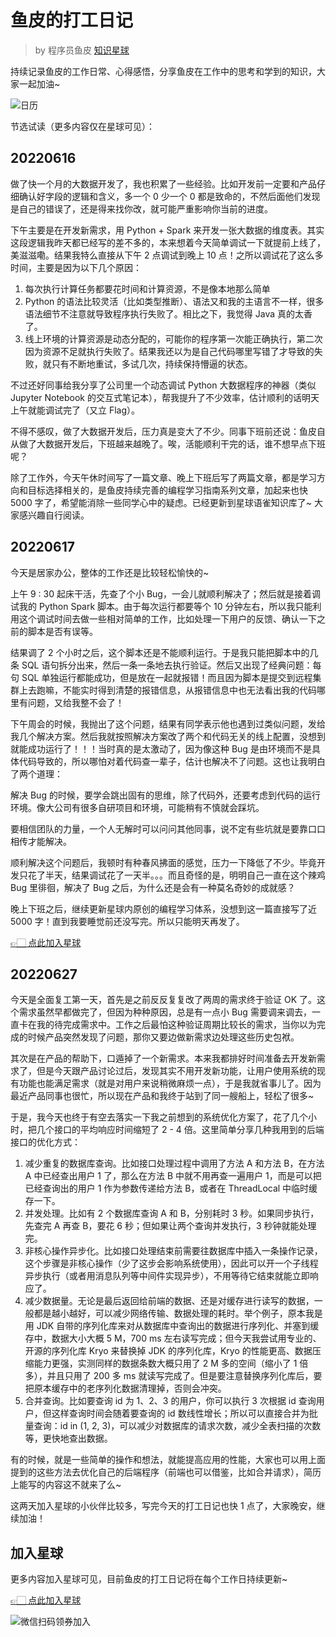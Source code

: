 # 鱼皮的打工日记

> by 程序员鱼皮 [知识星球](https://yupi.icu)

持续记录鱼皮的工作日常、心得感悟，分享鱼皮在工作中的思考和学到的知识，大家一起加油~

![日历](https://yupi.icu/img/image-20220630220402921.png)

节选试读（更多内容仅在星球可见）：



## 20220616

做了快一个月的大数据开发了，我也积累了一些经验。比如开发前一定要和产品仔细确认好字段的逻辑和含义，多一个 0 少一个 0 都是致命的，不然后面他们发现是自己的错误了，还是得来找你改，就可能严重影响你当前的进度。

下午主要是在开发新需求，用 Python + Spark 来开发一张大数据的维度表。其实这段逻辑我昨天都已经写的差不多的，本来想着今天简单调试一下就提前上线了，美滋滋嘞。结果我特么直接从下午 2 点调试到晚上 10 点！之所以调试花了这么多时间，主要是因为以下几个原因：

1. 每次执行计算任务都要花时间和计算资源，不是像本地那么简单
2. Python 的语法比较灵活（比如类型推断）、语法又和我的主语言不一样，很多语法细节不注意就导致程序执行失败了。相比之下，我觉得 Java 真的太香了。
3. 线上环境的计算资源是动态分配的，可能你的程序第一次能正确执行，第二次因为资源不足就执行失败了。结果我还以为是自己代码哪里写错了才导致的失败，就只有不断地重试，多试几次，持续保持懵逼的状态。

不过还好同事给我分享了公司里一个动态调试  Python 大数据程序的神器（类似 Jupyter Notebook 的交互式笔记本），帮我提升了不少效率，估计顺利的话明天上午就能调试完了（又立 Flag）。

不得不感叹，做了大数据开发后，压力真是变大了不少。同事下班前还说：鱼皮自从做了大数据开发后，下班越来越晚了。唉，活能顺利干完的话，谁不想早点下班呢？

除了工作外，今天午休时间写了一篇文章、晚上下班后写了两篇文章，都是学习方向和目标选择相关的，是鱼皮持续完善的编程学习指南系列文章，加起来也快 5000 字了，希望能消除一些同学心中的疑虑。已经更新到星球语雀知识库了~ 大家感兴趣自行阅读。



## 20220617


今天是居家办公，整体的工作还是比较轻松愉快的~


上午 9 : 30 起床干活，先查了个小 Bug，一会儿就顺利解决了；然后就是接着调试我的 Python Spark 脚本。由于每次运行都要等个 10 分钟左右，所以我只能利用这个调试时间去做一些相对简单的工作，比如处理一下用户的反馈、确认一下之前的脚本是否有误等。


结果调了 2 个小时之后，这个脚本还是不能顺利运行。于是我只能把脚本中的几条 SQL 语句拆分出来，然后一条一条地去执行验证。然后又出现了经典问题：每句 SQL 单独运行都能成功，但是放在一起就报错！而且因为脚本是提交到远程集群上去跑嘛，不能实时得到清楚的报错信息，从报错信息中也无法看出我的代码哪里有问题，又给我整不会了！


下午周会的时候，我抛出了这个问题，结果有同学表示他也遇到过类似问题，发给我几个解决方案。然后我就按照解决方案改了两个和代码无关的线上配置，没想到就能成功运行了！！！当时真的是太激动了，因为像这种 Bug 是由环境而不是具体代码导致的，所以哪怕对着代码查一辈子，估计也解决不了问题。这也让我明白了两个道理：

解决 Bug 的时候，要学会跳出固有的思维，除了代码外，还要考虑到代码的运行环境。像大公司有很多自研项目和环境，可能稍有不慎就会踩坑。

要相信团队的力量，一个人无解时可以问问其他同事，说不定有些坑就是要靠口口相传才能解决。


顺利解决这个问题后，我顿时有种春风拂面的感觉，压力一下降低了不少。毕竟开发只花了半天，结果调试花了一天半。。。而且奇怪的是，明明自己一直在这个辣鸡 Bug 里徘徊，解决了 Bug 之后，为什么还是会有一种莫名奇妙的成就感？

晚上下班之后，继续更新星球内原创的编程学习体系，没想到这一篇直接写了近 5000 字！直到我要睡觉前还没写完。所以只能明天再发了。

[👉🏻 点此加入星球](/加入星球.md)



## 20220627

今天是全面复工第一天，首先是之前反反复复改了两周的需求终于验证 OK 了。这个需求虽然早都做完了，但因为种种原因，总是有一点小 Bug 需要调来调去，一直卡在我的待完成需求中。工作之后最怕这种验证周期比较长的需求，当你以为完成的时候产品突然发现了问题，那你又要边做新需求边处理这些历史包袱。

其次是在产品的帮助下，口遁掉了一个新需求。本来我都排好时间准备去开发新需求了，但是今天跟产品讨论过后，发现其实不用开发新功能，让用户使用系统的现有功能也能满足需求（就是对用户来说稍微麻烦一点），于是我就省事儿了。因为最近产品同事也很忙，所以现在产品和我终于站到了同一艘船上，轻松了很多~

于是，我今天也终于有空去落实一下我之前想到的系统优化方案了，花了几个小时，把几个接口的平均响应时间缩短了 2 - 4 倍。这里简单分享几种我用到的后端接口的优化方式：

1. 减少重复的数据库查询。比如接口处理过程中调用了方法 A 和方法 B，在方法 A 中已经查出用户 1 了，那么在方法 B 中就不用再查一遍用户 1，而是可以把已经查询出的用户 1 作为参数传递给方法 B，或者在 ThreadLocal 中临时缓存一下。
2. 并发处理。比如有 2 个数据库查询 A 和 B，分别耗时 3 秒。如果同步执行，先查完 A 再查 B，要花  6 秒；但如果让两个查询并发执行，3 秒钟就能处理完。
3. 非核心操作异步化。比如接口处理结束前需要往数据库中插入一条操作记录，这个步骤是非核心操作（少了这步会影响系统使用），因此可以开一个子线程异步执行（或者用消息队列等中间件实现异步），不用等待它结束就能立即响应了。
4. 减少数据量。无论是最后返回给前端的数据、还是对缓存进行读写的数据，一般都是越小越好，可以减少网络传输、数据处理的耗时。举个例子，原本我是用 JDK 自带的序列化库来对从数据库中查询出的数据进行序列化、并塞到缓存中，数据大小大概 5 M，700 ms 左右读写完成；但今天我尝试用专业的、开源的序列化库 Kryo 来替换掉 JDK 的序列化库，Kryo 的性能更高、数据压缩能力更强，实测同样的数据条数大概只用了 2 M 多的空间（缩小了 1 倍多），并且只用了 200 多 ms 就读写完成了。但是要注意替换序列化库后，要把原本缓存中的老序列化数据清理掉，否则会冲突。
5. 合并查询。比如要查询 id 为 1、2、3 的用户，你可以执行 3 次根据 id 查询用户，但这样查询时间会随着要查询的 id 数线性增长；所以可以直接合并为批量查询：id in (1, 2, 3)，可以减少对数据库的请求次数，减少全表扫描的次数等，更快地查出数据。

有的时候，就是一些简单的操作和想法，就能提高应用的性能，大家也可以用上面提到的这些方法去优化自己的后端程序（前端也可以借鉴，比如合并请求），简历上能写的内容这不就来了么~

这两天加入星球的小伙伴比较多，写完今天的打工日记也快 1 点了，大家晚安，继续加油！




## 加入星球

更多内容加入星球可见，目前鱼皮的打工日记将在每个工作日持续更新~

[👉🏻 点此加入星球](/加入星球.md)

![微信扫码领券加入](https://yupi.icu/img/%E7%9F%A5%E8%AF%86%E6%98%9F%E7%90%83%E6%89%AB%E7%A0%81.jpeg)
